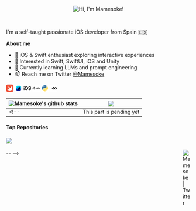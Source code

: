 <p align="center">
  <img width="80%" alt="Hi, I'm Mamesoke!" src="https://capsule-render.vercel.app/api?type=waving&color=gradient&text=Mamesoke&height=200&section=header"/>
</p>

<br />

I'm a self-taught passionate iOS developer from Spain 🇪🇸

**About me**

- 💼 iOS & Swift enthusiast exploring interactive experiences
- 🚀 Interested in Swift, SwiftUI, iOS and Unity
- 🌱 Currently learning LLMs and prompt engineering
- 📫 Reach me on Twitter [@Mamesoke](https://twitter.com/Mamesoke)

<code><img height="20" alt="swift" src="https://raw.githubusercontent.com/github/explore/main/topics/swift/swift.png"></code>
<code><img height="20" alt="swiftui" src="https://raw.githubusercontent.com/github/explore/main/topics/swiftui/swiftui.png"></code>
<code><img height="20" alt="ios" src="https://raw.githubusercontent.com/github/explore/main/topics/ios/ios.png"></code>
<code><img height="20" alt="unity" src="https://raw.githubusercontent.com/github/explore/main/topics/unity/unity.png"></code>
<code><img height="20" alt="python" src="https://raw.githubusercontent.com/github/explore/main/topics/python/python.png"></code>
<code><img height="20" alt="golang" src="https://raw.githubusercontent.com/github/explore/refs/heads/main/topics/go/go.png"></code>

| <img align="center" src="https://github-readme-stats.vercel.app/api?username=Mamesoke&show_icons=true&include_all_commits=true&theme=buefy&hide_border=true" alt="Mamesoke's github stats" /> | <img align="center" src="https://github-readme-stats.vercel.app/api/top-langs/?username=Mamesoke&layout=compact&theme=buefy&hide_border=true" /> |
| ------------- | ------------- |
<!-- | This part is pending yet
#### Top Repositories

<a href="https://github.com/Mamesoke/-">
  <img align="center" src="https://github-readme-stats.vercel.app/api/pin/?username=Mamesoke&repo=-&theme=buefy" />
</a>

<br />
<br />
-- -->
<a href="https://twitter.com/Mamesoke">
  <img align="right" alt="Mamesoke | Twitter" width="21px" src="https://raw.githubusercontent.com/simple-icons/simple-icons/develop/icons/twitter.svg" />
</a>
